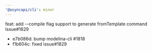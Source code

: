 ```yaml
---
'@asyncapi/cli': minor
---
```


feat: add --compile flag support to generate fromTemplate command Issue#1829

- e7b086d: bump modelina-cli #1818
- f1b604c: fixed issue#1829


